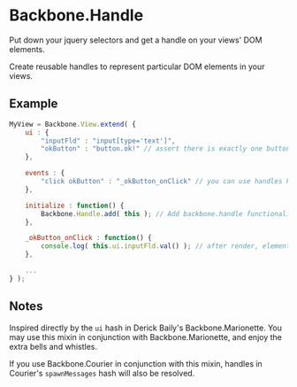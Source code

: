# Backbone.Handle

Put down your jquery selectors and get a handle on your views' DOM elements.

Create reusable handles to represent particular DOM elements in your views.

## Example

```javascript
MyView = Backbone.View.extend( {
	ui : {
		"inputFld" : "input[type='text']",
		"okButton" : "button.ok!" // assert there is exactly one button in this view with class "ok"
	},

	events : {
		"click okButton" : "_okButton_onClick" // you can use handles here to avoid redundant selectors
	},

	initialize : function() {
		Backbone.Handle.add( this ); // Add backbone.handle functionality to this view.
	},

	_okButton_onClick : function() {
		console.log( this.ui.inputFld.val() ); // after render, elements are available in this.ui
	},

	...
} );
```

## Notes

Inspired directly by the `ui` hash in Derick Baily's Backbone.Marionette. You may use this mixin in conjunction with Backbone.Marionette, and enjoy the extra bells and whistles.

If you use Backbone.Courier in conjunction with this mixin, handles in Courier's `spawnMessages` hash will also be resolved.